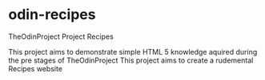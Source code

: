 # odin-recipes
TheOdinProject Project Recipes 

This project aims to demonstrate simple HTML 5 knowledge aquired during the pre stages of TheOdinProject 
This project aims to create a rudemental Recipes website 


